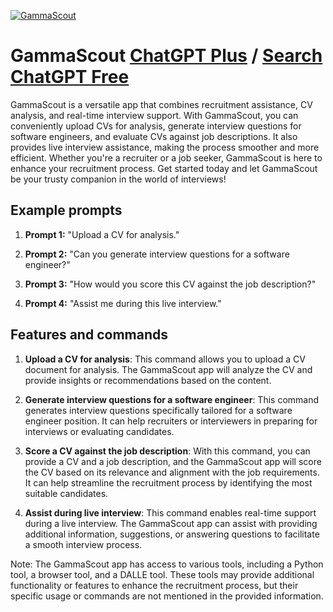 
[![GammaScout](https://files.oaiusercontent.com/file-s6JppK1ofzrz5zmkmNNcVjXA?se=2123-10-20T17%3A54%3A11Z&sp=r&sv=2021-08-06&sr=b&rscc=max-age%3D31536000%2C%20immutable&rscd=attachment%3B%20filename%3DGammaScout%2520Profile%2520Picture.webp&sig=jO5%2BnXGZ1UMkSIPKGXTEe4oMOdN7GrQr30QIuJeDzgQ%3D)](https://chat.openai.com/g/g-78nGIMvI8-gammascout)

# GammaScout [ChatGPT Plus](https://chat.openai.com/g/g-78nGIMvI8-gammascout) / [Search ChatGPT Free](https://gptcall.net/index.html#/?search=GammaScout)

GammaScout is a versatile app that combines recruitment assistance, CV analysis, and real-time interview support. With GammaScout, you can conveniently upload CVs for analysis, generate interview questions for software engineers, and evaluate CVs against job descriptions. It also provides live interview assistance, making the process smoother and more efficient. Whether you're a recruiter or a job seeker, GammaScout is here to enhance your recruitment process. Get started today and let GammaScout be your trusty companion in the world of interviews!

## Example prompts

1. **Prompt 1:** "Upload a CV for analysis."

2. **Prompt 2:** "Can you generate interview questions for a software engineer?"

3. **Prompt 3:** "How would you score this CV against the job description?"

4. **Prompt 4:** "Assist me during this live interview."

## Features and commands

1. **Upload a CV for analysis**: This command allows you to upload a CV document for analysis. The GammaScout app will analyze the CV and provide insights or recommendations based on the content.

2. **Generate interview questions for a software engineer**: This command generates interview questions specifically tailored for a software engineer position. It can help recruiters or interviewers in preparing for interviews or evaluating candidates.

3. **Score a CV against the job description**: With this command, you can provide a CV and a job description, and the GammaScout app will score the CV based on its relevance and alignment with the job requirements. It can help streamline the recruitment process by identifying the most suitable candidates.

4. **Assist during live interview**: This command enables real-time support during a live interview. The GammaScout app can assist with providing additional information, suggestions, or answering questions to facilitate a smooth interview process.

Note: The GammaScout app has access to various tools, including a Python tool, a browser tool, and a DALLE tool. These tools may provide additional functionality or features to enhance the recruitment process, but their specific usage or commands are not mentioned in the provided information.


